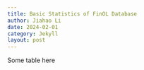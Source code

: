 ```yaml
---
title: Basic Statistics of FinOL Database
author: Jiahao Li
date: 2024-02-01
category: Jekyll
layout: post
---
```


Some table here